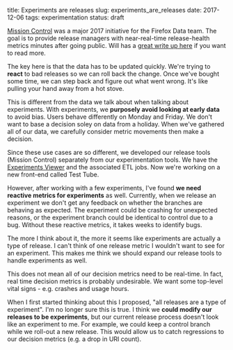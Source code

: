 title: Experiments are releases
slug: experiments_are_releases
date: 2017-12-06
tags: experimentation
status: draft

[Mission Control](https://github.com/mozilla/missioncontrol)
was a major 2017 initiative for the Firefox Data team.
The goal is to provide release managers with near-real-time
release-health metrics minutes after going public.
Will has a
[great write up here](https://wlach.github.io/blog/2017/10/mission-control/)
if you want to read more.

The key here is that the data has to be updated quickly.
We're trying to **react** to bad releases so we can roll back the change.
Once we've bought some time, we can step back and figure out what went wrong.
It's like pulling your hand away from a hot stove.

This is different from the data we talk about when talking about experiments.
With experiments, we **purposely avoid looking at early data** to avoid bias.
Users behave differently on Monday and Friday.
We don't want to base a decision soley on data from a holiday.
When we've gathered all of our data,
we carefully consider metric movements then make a decision.

Since these use cases are so different,
we developed our release tools (Mission Control)
separately from our experimentation tools.
We have the [Experiments Viewer](https://github.com/mozilla/missioncontrol)
and the associated ETL jobs.
Now we're working on a new front-end called Test Tube.

However, after working with a few experiments,
I've found **we need reactive metrics for experiments** as well.
Currently, when we release an experiment
we don't get any feedback on whether the branches are behaving as expected.
The experiment could be crashing for unexpected reasons,
or the experiment branch could be identical to control due to a bug.
Without these reactive metrics, it takes weeks to identify bugs.

The more I think about it,
the more it seems like experiments are actually a type of release.
I can't think of one release metric I wouldn't want to see for an experiment.
This makes me think we should expand our release tools to handle experiments as well.

This does not mean all of our decision metrics need to be real-time.
In fact, real time decision metrics is probably undesirable.
We want some top-level vital signs - e.g. crashes and usage hours.

When I first started thinking about this I proposed,
"all releases are a type of experiment".
I'm no longer sure this is true.
I think we **could modify our releases to be experiments**,
but our current release process doesn't look like an experiment to me.
For example, we could keep a control branch while we roll-out a new release.
This would allow us to catch regressions to our decision metrics
(e.g. a drop in URI count).
